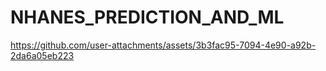 # NHANES_PREDICTION_AND_ML


https://github.com/user-attachments/assets/3b3fac95-7094-4e90-a92b-2da6a05eb223




